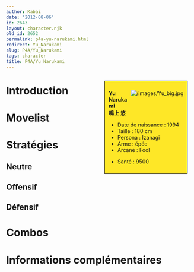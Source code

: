 ```yaml
---
author: Kabai
date: '2012-08-06'
id: 2643
layout: character.njk
old_id: 2652
permalink: p4a-yu-narukami.html
redirect: Yu_Narukami
slug: P4A/Yu_Narukami
tags: character
title: P4A/Yu Narukami
---
```


<div style="float:right; border: 1px black solid; background-color: #FEE727; width: 40%; margin:15px; padding:10px">
<div style="float:right">

![](/images/Yu_big.jpg "/images/Yu_big.jpg")

</div>
<div>

**Yu Narukami**  
**鳴上 悠**  
  

- Date de naissance : 1994
- Taille : 180 cm
- Persona : Izanagi
- Arme : épée
- Arcane : Fool

<!-- -->

- Santé : 9500

</div>
</div>

# Introduction

# Movelist

# Stratégies

## Neutre

## Offensif

## Défensif

# Combos

# Informations complémentaires